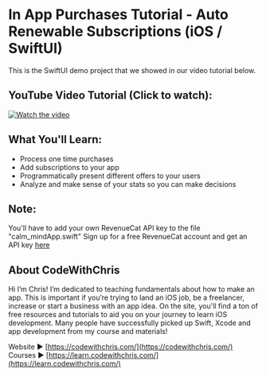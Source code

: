 # In App Purchases Tutorial - Auto Renewable Subscriptions (iOS / SwiftUI)
This is the SwiftUI demo project that we showed in our video tutorial below.

## YouTube Video Tutorial (Click to watch):
[![Watch the video](https://img.youtube.com/vi/EBasaCcHhUs/maxresdefault.jpg)](https://youtu.be/EBasaCcHhUs)

## What You'll Learn:
- Process one time purchases
- Add subscriptions to your app
- Programmatically present different offers to your users
- Analyze and make sense of your stats so you can make decisions

## Note:
You'll have to add your own RevenueCat API key to the file "calm_mindApp.swift"
Sign up for a free RevenueCat account and get an API key [here](https://codewithchris.com/rcat2)

## About CodeWithChris

Hi I’m Chris! I’m dedicated to teaching fundamentals about how to make an app. This is important if you’re trying to land an iOS job, be a freelancer, increase or start a business with an app idea. On the site, you'll find a ton of free resources and tutorials to aid you on your journey to learn iOS development. Many people have successfully picked up Swift, Xcode and app development from my course and materials!

Website ► [https://codewithchris.com/](https://codewithchris.com/)
Courses ► [https://learn.codewithchris.com/](https://learn.codewithchris.com/)
